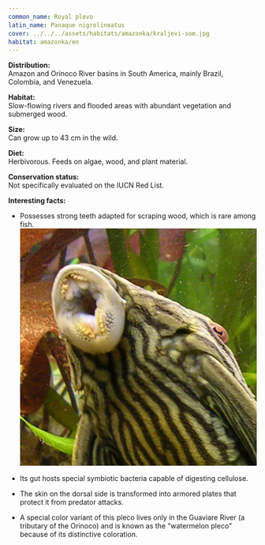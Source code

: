 ```yaml
---
common_name: Royal plevo
latin_name: Panaque nigrolineatus
cover: ../../../assets/habitats/amazonka/kraljevi-som.jpg
habitat: amazonka/en
--- 
```

**Distribution:**  
Amazon and Orinoco River basins in South America, mainly Brazil, Colombia, and Venezuela.

**Habitat:**  
Slow-flowing rivers and flooded areas with abundant vegetation and submerged wood.

**Size:**  
Can grow up to 43 cm in the wild.

**Diet:**  
Herbivorous. Feeds on algae, wood, and plant material.

**Conservation status:**  
Not specifically evaluated on the IUCN Red List.

**Interesting facts:**  
- Possesses strong teeth adapted for scraping wood, which is rare among fish.  
![som-zobki](../../../assets/habitats/amazonka/som-zobki.jpg)

- Its gut hosts special symbiotic bacteria capable of digesting cellulose.  
- The skin on the dorsal side is transformed into armored plates that protect it from predator attacks.  
- A special color variant of this pleco lives only in the Guaviare River (a tributary of the Orinoco) and is known as the “watermelon pleco” because of its distinctive coloration.
